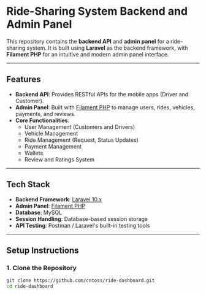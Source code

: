 # **Ride-Sharing System Backend and Admin Panel**

This repository contains the **backend API** and **admin panel** for a ride-sharing system. It is built using **Laravel** as the backend framework, with **Filament PHP** for an intuitive and modern admin panel interface.

---

## **Features**

- **Backend API**: Provides RESTful APIs for the mobile apps (Driver and Customer).
- **Admin Panel**: Built with [Filament PHP](https://filamentphp.com/) to manage users, rides, vehicles, payments, and reviews.
- **Core Functionalities**:
  - User Management (Customers and Drivers)
  - Vehicle Management
  - Ride Management (Request, Status Updates)
  - Payment Management
  - Wallets
  - Review and Ratings System

---

## **Tech Stack**

- **Backend Framework**: [Laravel 10.x](https://laravel.com/)
- **Admin Panel**: [Filament PHP](https://filamentphp.com/)
- **Database**: MySQL
- **Session Handling**: Database-based session storage
- **API Testing**: Postman / Laravel's built-in testing tools

---

## **Setup Instructions**

### **1. Clone the Repository**

```bash
git clone https://github.com/cntoss/ride-dashboard.git
cd ride-dashboard
